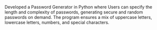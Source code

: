 Developed a Password Generator in Python where Users can specify the length and complexity of passwords, generating secure and random passwords on demand. The program ensures a mix of uppercase letters, lowercase letters, numbers, and special characters.
